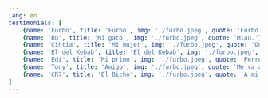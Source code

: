 ```yaml
---
lang: en
testimonials: [
    {name: 'Furbo', title: 'Furbo', img: './furbo.jpeg', quote: 'Furbo.'},
    {name: 'Ru', title: 'Mi gato', img: './furbo.jpeg', quote: 'Miau.'},
    {name: 'Cintia', title: 'Mi mujer', img: './furbo.jpeg', quote: 'Qué va nen'},
    {name: 'El del Kebab', title: 'El del Kebab', img: './furbo.jpeg', quote: '¿Con picante?'},
    {name: 'Edi', title: 'Mi primo', img: './furbo.jpeg', quote: 'Perro Sánchez le sopló en la vagina a mi mujer y no le baja la regla.'},
    {name: 'Tony', title: 'Amigo', img: './furbo.jpeg', quote: 'Me va ancha la ropa.'},
    {name: 'CR7', title: 'El Bicho', img: './furbo.jpeg', quote: 'A mi equipo le doy un 9. A mí, un 10; a Toni Peraira un 11.".'}
]
---
```

